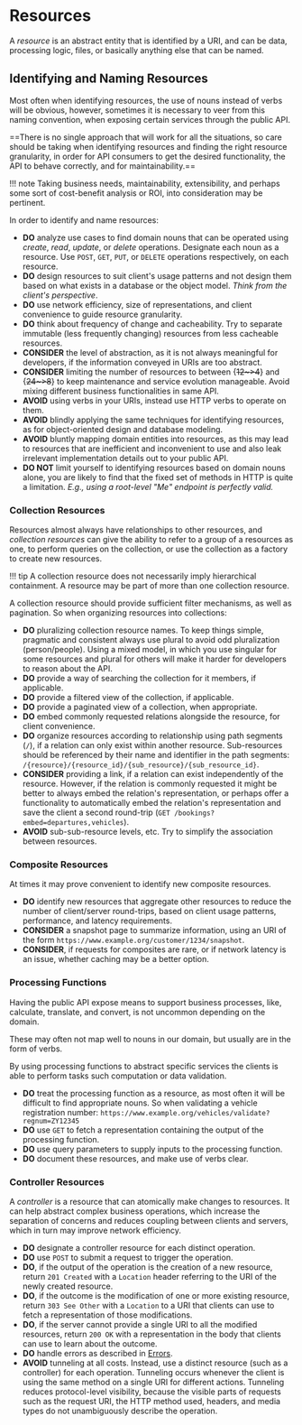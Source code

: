 # Resources

A *resource* is an abstract entity that is identified by a URI, and can be data, processing logic, files, or basically anything else that can be named.

## Identifying and Naming Resources

Most often when identifying resources, the use of nouns instead of verbs will be obvious, however, sometimes it is necessary to veer from this naming convention, when exposing certain services through the public API.

==There is no single approach that will work for all the situations, so care should be taking when identifying resources and finding the right resource granularity, in order for API consumers to get the desired functionality, the API to behave correctly, and for maintainability.==

!!! note
    Taking business needs, maintainability, extensibility, and perhaps some sort of cost-benefit analysis or ROI, into consideration may be pertinent.

In order to identify and name resources:

- **DO** analyze use cases to find domain nouns that can be operated using *create*, *read*, *update*, or *delete* operations. Designate each noun as a resource. Use `POST`, `GET`, `PUT`, or `DELETE` operations respectively, on each resource.
- **DO** design resources to suit client's usage patterns and not design them based on what exists in a database or the object model. *Think from the client's perspective*.
- **DO** use network efficiency, size of representations, and client convenience to guide resource granularity.
- **DO** think about frequency of change and cacheability. Try to separate immutable (less frequently changing) resources from less cacheable resources.
- **CONSIDER** the level of abstraction, as it is not always meaningful for developers, if the information conveyed in URIs are too abstract. 
- **CONSIDER** limiting the number of resources to between {~~12~>4~~} and {~~24~>8~~} to keep maintenance and service evolution manageable. Avoid mixing different business functionalities in same API.
- **AVOID** using verbs in your URIs, instead use HTTP verbs to operate on them.
- **AVOID** blindly applying the same techniques for identifying resources, as for object-oriented design and database modeling.
- **AVOID** bluntly mapping domain entities into resources, as this may lead to resources that are inefficient and inconvenient to use and also leak irrelevant implementation details out to your public API.
- **DO NOT** limit yourself to identifying resources based on domain nouns alone, you are likely to find that the fixed set of methods in HTTP is quite a limitation. *E.g., using a root-level "Me" endpoint is perfectly valid.*

### Collection Resources

Resources almost always have relationships to other resources, and *collection resources* can give the ability to refer to a group of a resources as one, to perform queries on the collection, or use the collection as a factory to create new resources.

!!! tip
    A collection resource does not necessarily imply hierarchical containment. A resource may be part of more than one collection resource.

A collection resource should provide sufficient filter mechanisms, as well as pagination. So when organizing resources into collections:

- **DO** pluralizing collection resource names. To keep things simple, pragmatic and consistent always use plural to avoid odd pluralization (person/people). Using a mixed model, in which you use singular for some resources and plural for others will make it harder for developers to reason about the API.
- **DO** provide a way of searching the collection for it members, if applicable.
- **DO** provide a filtered view of the collection, if applicable.
- **DO** provide a paginated view of a collection, when appropriate.
- **DO** embed commonly requested relations alongside the resource, for client convenience.
- **DO** organize resources according to relationship using path segments (`/`), if a relation can only exist within another resource. Sub-resources should be referenced by their name and identifier in the path segments: `/{resource}/{resource_id}/{sub_resource}/{sub_resource_id}`.
- **CONSIDER** providing a link, if a relation can exist independently of the resource. However, if the relation is commonly requested it might be better to always embed the relation's representation, or perhaps offer a functionality to automatically embed the relation's representation and save the client a second round-trip (`GET /bookings?embed=departures,vehicles`).
- **AVOID** sub-sub-resource levels, etc. Try to simplify the association between resources.

### Composite Resources

At times it may prove convenient to identify new composite resources.

- **DO** identify new resources that aggregate other resources to reduce the number of client/server round-trips, based on client usage patterns, performance, and latency requirements.
- **CONSIDER** a snapshot page to summarize information, using an URI of the form `https://www.example.org/customer/1234/snapshot`.
- **CONSIDER**, if requests for composites are rare, or if network latency is an issue, whether caching may be a better option.

### Processing Functions

Having the public API expose means to support business processes, like, calculate, translate, and convert, is not uncommon depending on the domain.

These may often not map well to nouns in our domain, but usually are in the form of verbs.

By using processing functions to abstract specific services the clients is able to perform tasks such computation or data validation.

- **DO** treat the processing function as a resource, as most often it will be difficult to find appropriate nouns. So when validating a vehicle registration number: `https://www.example.org/vehicles/validate?regnum=ZY12345`
- **DO** use `GET` to fetch a representation containing the output of the processing function.
- **DO** use query parameters to supply inputs to the processing function.
- **DO** document these resources, and make use of verbs clear.

### Controller Resources

A *controller* is a resource that can atomically make changes to resources. It can help abstract complex business operations, which increase the separation of concerns and reduces coupling between clients and servers, which in turn may improve network efficiency.

- **DO** designate a controller resource for each distinct operation.
- **DO** use `POST` to submit a request to trigger the operation.
- **DO**, if the output of the operation is the creation of a new resource, return `201 Created` with a `Location` header referring to the URI of the newly created resource.
- **DO**, if the outcome is the modification of one or more existing resource, return `303 See Other` with a `Location` to a URI that clients can use to fetch a representation of those modifications.
- **DO**, if the server cannot provide a single URI to all the modified resources, return `200 OK` with a representation in the body that clients can use to learn about the outcome.
- **DO** handle errors as described in [Errors](representations/#error-representations).
- **AVOID** tunneling at all costs. Instead, use a distinct resource (such as a controller) for each operation. Tunneling occurs whenever the client is using the same method on a single URI for different actions. Tunneling reduces protocol-level visibility, because the visible parts of requests such as the request URI, the HTTP method used, headers, and media types do not unambiguously describe the operation.
